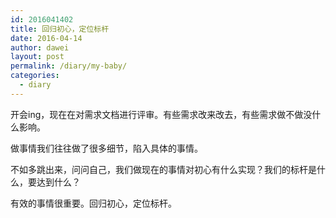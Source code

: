 ```yaml
---
id: 2016041402
title: 回归初心，定位标杆
date: 2016-04-14
author: dawei
layout: post
permalink: /diary/my-baby/
categories:
  - diary
---
```



开会ing，现在在对需求文档进行评审。有些需求改来改去，有些需求做不做没什么影响。

做事情我们往往做了很多细节，陷入具体的事情。

不如多跳出来，问问自己，我们做现在的事情对初心有什么实现？我们的标杆是什么，要达到什么？

有效的事情很重要。回归初心，定位标杆。
